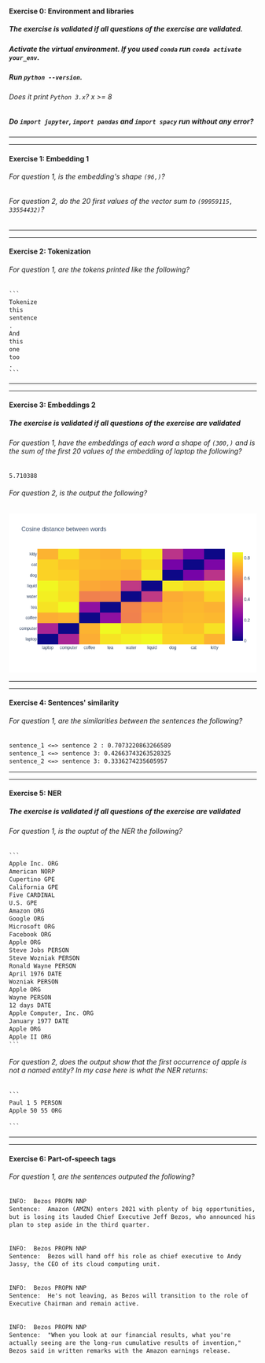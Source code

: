#### Exercise 0: Environment and libraries

##### The exercise is validated if all questions of the exercise are validated.

##### Activate the virtual environment. If you used `conda` run `conda activate your_env`.

##### Run `python --version`.

###### Does it print `Python 3.x`? x >= 8

##### Do `import jupyter`, `import pandas` and `import spacy` run without any error?

---

---

#### Exercise 1: Embedding 1

###### For question 1, is the embedding's shape `(96,)`?

###### For question 2, do the 20 first values of the vector sum to `(99959115, 33554432)`?

---

---

#### Exercise 2: Tokenization

###### For question 1, are the tokens printed like the following?

    ```
    Tokenize
    this
    sentence
    .
    And
    this
    one
    too
    .
    ```

---

---

#### Exercise 3: Embeddings 2

##### The exercise is validated if all questions of the exercise are validated

###### For question 1, have the embeddings of each word a shape of `(300,)` and is the sum of the first 20 values of the embedding of laptop the following?

```
5.710388
```

###### For question 2, is the output the following?

![alt text][logo]

[logo]: ../w3day05ex1_plot.png 'Plot'

---

---

#### Exercise 4: Sentences' similarity

###### For question 1, are the similarities between the sentences the following?

```
sentence_1 <=> sentence 2 : 0.7073220863266589
sentence_1 <=> sentence 3: 0.42663743263528325
sentence_2 <=> sentence 3: 0.3336274235605957
```

---

---

#### Exercise 5: NER

##### The exercise is validated if all questions of the exercise are validated

###### For question 1, is the ouptut of the NER the following?

    ```
    Apple Inc. ORG
    American NORP
    Cupertino GPE
    California GPE
    Five CARDINAL
    U.S. GPE
    Amazon ORG
    Google ORG
    Microsoft ORG
    Facebook ORG
    Apple ORG
    Steve Jobs PERSON
    Steve Wozniak PERSON
    Ronald Wayne PERSON
    April 1976 DATE
    Wozniak PERSON
    Apple ORG
    Wayne PERSON
    12 days DATE
    Apple Computer, Inc. ORG
    January 1977 DATE
    Apple ORG
    Apple II ORG
    ```

###### For question 2, does the output show that the first occurrence of apple is not a named entity? In my case here is what the NER returns:

    ```
    Paul 1 5 PERSON
    Apple 50 55 ORG

    ```

---

---

#### Exercise 6: Part-of-speech tags

###### For question 1, are the sentences outputed the following?

```
INFO:  Bezos PROPN NNP
Sentence:  Amazon (AMZN) enters 2021 with plenty of big opportunities, but is losing its lauded Chief Executive Jeff Bezos, who announced his plan to step aside in the third quarter.


INFO:  Bezos PROPN NNP
Sentence:  Bezos will hand off his role as chief executive to Andy Jassy, the CEO of its cloud computing unit.


INFO:  Bezos PROPN NNP
Sentence:  He's not leaving, as Bezos will transition to the role of Executive Chairman and remain active.


INFO:  Bezos PROPN NNP
Sentence:  "When you look at our financial results, what you're actually seeing are the long-run cumulative results of invention," Bezos said in written remarks with the Amazon earnings release.
```
